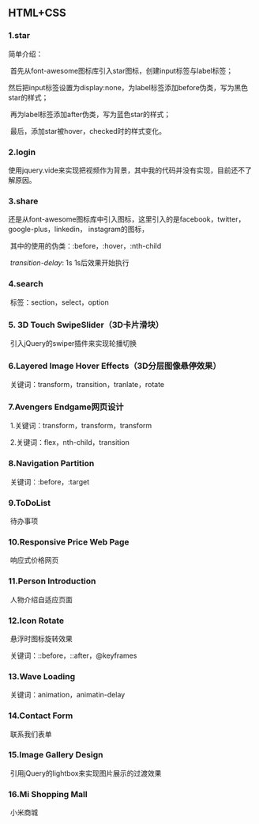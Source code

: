 ## HTML+CSS



### 1.star

简单介绍：

​	首先从font-awesome图标库引入star图标，创建input标签与label标签；

​	然后把input标签设置为display:none，为label标签添加before伪类，写为黑色star的样式；

​	再为label标签添加after伪类，写为蓝色star的样式；

​	最后，添加star被hover，checked时的样式变化。 

### 2.login

​	使用jquery.vide来实现把视频作为背景，其中我的代码并没有实现，目前还不了解原因。

### 3.share

​	还是从font-awesome图标库中引入图标，这里引入的是facebook，twitter，google-plus，linkedin，	  	instagram的图标，

​	其中的使用的伪类：:before，:hover，:nth-child

​	*transition-delay*: 1s	1s后效果开始执行

### 4.search

​	标签：section，select，option

### 5. 3D Touch SwipeSlider（3D卡片滑块）

​	引入jQuery的swiper插件来实现轮播切换

### 6.Layered Image Hover Effects（3D分层图像悬停效果）

​	关键词：transform，transition，tranlate，rotate

### 7.Avengers Endgame网页设计

​	1.关键词：transform，transform，transform

​	2.关键词：flex，nth-child，transition

### 8.Navigation Partition

​	关键词：:before，:target

### 9.ToDoList

​	待办事项

### 10.Responsive Price Web Page

​	响应式价格网页

### 11.Person Introduction

​	人物介绍自适应页面

### 12.Icon Rotate

​	悬浮时图标旋转效果

​	关键词：::before，::after，@keyframes

### 13.Wave Loading

​	关键词：animation，animatin-delay

### 14.Contact Form

​	联系我们表单

### 15.Image Gallery Design

​	引用jQuery的lightbox来实现图片展示的过渡效果

### 16.Mi Shopping Mall

​	小米商城

